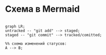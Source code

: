 # Схема в Mermaid

```mermaid

graph LR;
untracked -- "git add" --> staged;
staged -- "git commit" --> tracked/comitted;

%% схема изменений статусов:
A --> B;

```
